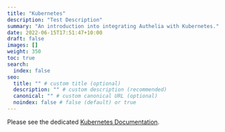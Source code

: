 ```yaml
---
title: "Kubernetes"
description: "Test Description"
summary: "An introduction into integrating Authelia with Kubernetes."
date: 2022-06-15T17:51:47+10:00
draft: false
images: []
weight: 350
toc: true
search:
  index: false
seo:
  title: "" # custom title (optional)
  description: "" # custom description (recommended)
  canonical: "" # custom canonical URL (optional)
  noindex: false # false (default) or true
---
```


Please see the dedicated [Kubernetes Documentation](../kubernetes/introduction.md).
